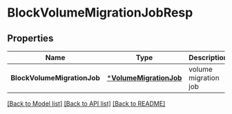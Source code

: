 # BlockVolumeMigrationJobResp

## Properties
Name | Type | Description | Notes
------------ | ------------- | ------------- | -------------
**BlockVolumeMigrationJob** | [***VolumeMigrationJob**](VolumeMigrationJob.md) | volume migration job | [default to null]

[[Back to Model list]](../README.md#documentation-for-models) [[Back to API list]](../README.md#documentation-for-api-endpoints) [[Back to README]](../README.md)


